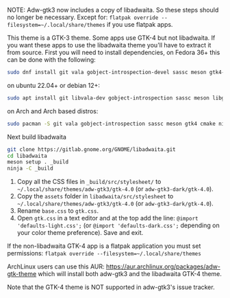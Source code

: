 NOTE: Adw-gtk3 now includes a copy of libadwaita. So these steps should no longer be necessary. Except for: `flatpak override --filesystem=~/.local/share/themes` if you use flatpak apps.

This theme is a GTK-3 theme. Some apps use GTK-4 but not libadwaita. If you want these apps to use the libadwaita theme you'll have to extract it from source. First you will need to install dependencies, on Fedora 36+ this can be done with the following:
```bash
sudo dnf install git vala gobject-introspection-devel sassc meson gtk4-devel cmake ninja-build
```

on ubuntu 22.04+ or debian 12+:
```bash
sudo apt install git libvala-dev gobject-introspection sassc meson libgtk-4-dev cmake ninja-build valac gettext
```

on Arch and Arch based distros:
```bash
sudo pacman -S git vala gobject-introspection sassc meson gtk4 cmake ninja
```

Next build libadwaita
```bash
git clone https://gitlab.gnome.org/GNOME/libadwaita.git
cd libadwaita
meson setup . _build
ninja -C _build
```

1. Copy all the CSS files in `_build/src/stylesheet/` to `~/.local/share/themes/adw-gtk3/gtk-4.0` (or `adw-gtk3-dark/gtk-4.0`).
2. Copy the `assets` folder in `libadwaita/src/stylesheet` to `~/.local/share/themes/adw-gtk3/gtk-4.0` (or `adw-gtk3-dark/gtk-4.0`).
3. Rename `base.css` to `gtk.css`.
4. Open `gtk.css` in a text editor and at the top add the line: `@import 'defaults-light.css';` (or `@import 'defaults-dark.css';` depending on your color theme preference). Save and exit.

If the non-libadwaita GTK-4 app is a flatpak application you must set permissions: `flatpak override --filesystem=~/.local/share/themes`

ArchLinux users can use this AUR: https://aur.archlinux.org/packages/adw-gtk-theme which will install both adw-gtk3 and the libadwaita GTK-4 theme.

Note that the GTK-4 theme is NOT supported in adw-gtk3's issue tracker.
